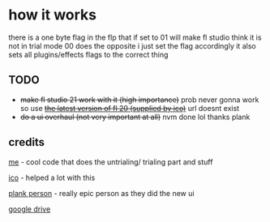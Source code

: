 # how it works
there is a one byte flag in the flp that if set to 01 will make fl studio think it is not in trial mode 00 does the opposite
i just set the flag accordingly
it also sets all plugins/effects flags to the correct thing

## TODO

- ~~make fl studio 21 work with it (high importance)~~ prob never gonna work so use ~~[the latest version of fl 20 (supplied by ico)](https://drive.google.com/file/d/1cFEy_mnZQPmSVDvZ5bE_FbIqAsGHadn9/view)~~ url doesnt exist
- ~~do a ui overhaul (not very important at all)~~ nvm done lol thanks plank
  
## credits

[me](https://www.youtube.com/c/@raf13lol) - cool code that does the untrialing/ trialing part and stuff

[ico](https://www.youtube.com/@icomiki) - helped a lot with this

[plank person](https://github.com/ThePlank) - really epic person as they did the new ui


[google drive](https://drive.google.com/file/d/12Rx2JxdKwet5lb0lIIrOAI1x30Haxh-g/view?usp=sharing)
